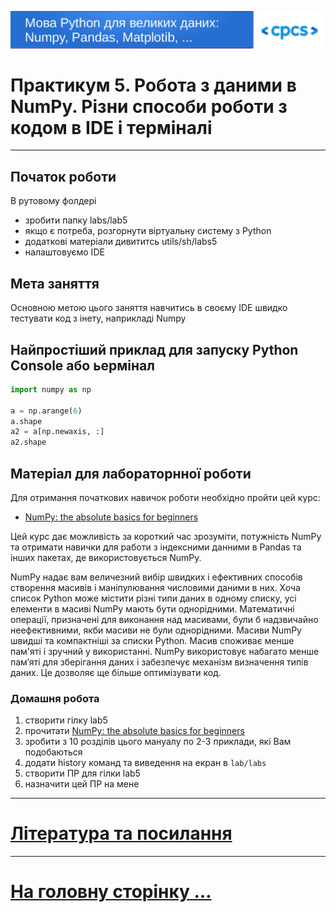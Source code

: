 ![logo](img/logo.png)

# Практикум 5. Робота з даними в NumPy. Різни способи роботи з кодом в IDE і терміналі

---

## Початок роботи

В рутовому фолдері

- зробити папку labs/lab5
- якщо є потреба, розгорнути віртуальну систему з Python
- додаткові матеріали дивититсь utils/sh/labs5
- налаштовуємо IDE

## Мета заняття

Основною метою цього заняття навчитись в своєму IDE швидко тестувати код з інету, наприкладі Numpy

## Найпростіший приклад для запуску Python Console або ьермінал

```python
import numpy as np

a = np.arange(6)
a.shape
a2 = a[np.newaxis, :]
a2.shape
```

## Матеріал для лабораторнної роботи

Для отримання початкових навичок роботи необхідно пройти цей курс:

- [NumPy: the absolute basics for beginners](https://numpy.org/doc/stable/user/absolute_beginners.html#)

Цей курс дає можливість за короткий час зрозуміти, потужність NumPy та отримати навички для работи з індексними данними в Pandas та інших пакетах, де використовується NumPy.

NumPy надає вам величезний вибір швидких і ефективних способів створення масивів і маніпулювання числовими даними в них. Хоча список Python може містити різні типи даних в одному списку, усі елементи в масиві NumPy мають бути однорідними. Математичні операції, призначені для виконання над масивами, були б надзвичайно неефективними, якби масиви не були однорідними. Масиви NumPy швидші та компактніші за списки Python. Масив споживає менше пам'яті і зручний у використанні. NumPy використовує набагато менше пам’яті для зберігання даних і забезпечує механізм визначення типів даних. Це дозволяє ще більше оптимізувати код.

### Домашня робота

1. створити гілку lab5
1. прочитати [NumPy: the absolute basics for beginners](https://numpy.org/doc/stable/user/absolute_beginners.html#)
2. зробити з 10 розділів цього мануалу по 2-3 приклади, які Вам подобаються
3. додати history команд та виведення на екран в `lab/labs`
4. створити ПР для гілки lab5
5. назначити цей ПР на мене

---

# [Література та посилання](links.md)

---

# [На головну сторінку ...](../README.md)
